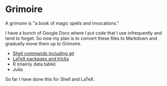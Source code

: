 # Grimoire
A grimoire is "a book of magic spells and invocations."

I have a bunch of Google Docs where I put code that I use infrequently and tend to forget. 
So now my plan is to convert these files to Markdown and gradually move them up to Grimoire.
- [Shell commands including git](https://github.com/ckhead/Grimoire/blob/main/shell_commands.md)
- [LaTeX packages and tricks](https://github.com/ckhead/Grimoire/blob/main/LaTeX_tricks.md)
- R (mainly data.table)
- Julia
  
So far I have done this for Shell and LaTeX.